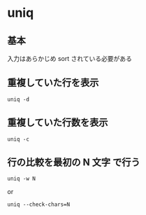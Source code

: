 
# uniq


## 基本

入力はあらかじめ sort されている必要がある


## 重複していた行を表示

```
uniq -d
```


## 重複していた行数を表示

```
uniq -c
```


## 行の比較を最初の N 文字 で行う

```
uniq -w N
```

or

```
uniq --check-chars=N
```




